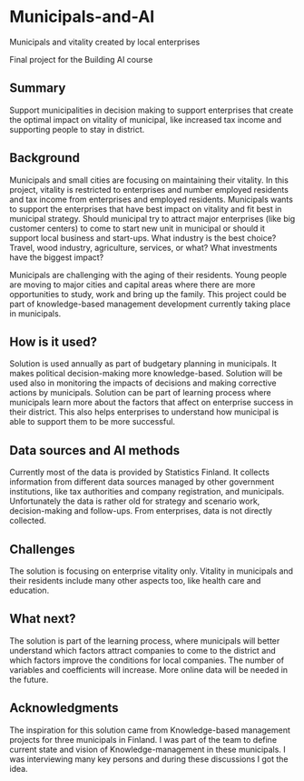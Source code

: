 # Municipals-and-AI

Municipals and vitality created by local enterprises

Final project for the Building AI course

## Summary

Support municipalities in decision making to support enterprises that create the optimal impact on vitality of municipal, like increased tax income and supporting people to stay in district.

## Background

Municipals and small cities are focusing on maintaining their vitality. In this project, vitality is restricted to enterprises and number employed residents and tax income from enterprises and employed residents. Municipals wants to support the enterprises that have best impact on vitality and fit best in municipal strategy. Should municipal try to attract major enterprises (like big customer centers) to come to start new unit in municipal or should it support local business and start-ups. What industry is the best choice? Travel, wood industry, agriculture, services, or what? What investments have the biggest impact?

Municipals are challenging with the aging of their residents. Young people are moving to major cities and capital areas where there are more opportunities to study, work and bring up the family. This project could be part of knowledge-based management development currently taking place in municipals.

## How is it used?

Solution is used annually as part of budgetary planning in municipals. It makes political decision-making more knowledge-based. Solution will be used also in monitoring the impacts of decisions and making corrective actions by municipals. Solution can be part of learning process where municipals learn more about the factors that affect on enterprise success in their district. This also helps enterprises to understand how municipal is able to support them to be more successful.

## Data sources and AI methods

Currently most of the data is provided by Statistics Finland. It collects information from different data sources managed by other government institutions, like tax authorities and company registration, and municipals. Unfortunately the data is rather old for strategy and scenario work, decision-making and follow-ups. From enterprises, data is not directly collected.

## Challenges

The solution is focusing on enterprise vitality only. Vitality in municipals and their residents include many other aspects too, like health care and education.

## What next?

The solution is part of the learning process, where municipals will better understand which factors attract companies to come to the district and which factors improve the conditions for local companies. The number of variables and coefficients will increase. More online data will be needed in the future.

## Acknowledgments

The inspiration for this solution came from Knowledge-based management projects for three municipals in Finland. I was part of the team to define current state and vision of Knowledge-management in these municipals. I was interviewing many key persons and during these discussions I got the idea.
